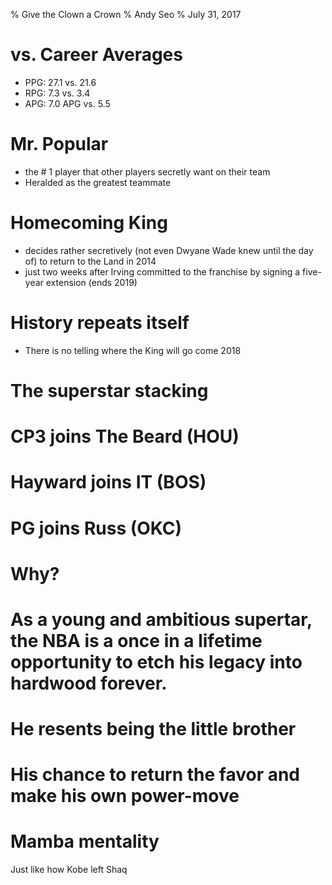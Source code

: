 % Give the Clown a Crown 
% Andy Seo
% July 31, 2017   

 # vs. Career Averages 
* PPG: 27.1 vs. 21.6
* RPG: 7.3 vs. 3.4
* APG: 7.0 APG vs. 5.5
# Mr. Popular 
* the # 1 player that other players secretly want on their team
* Heralded as the greatest teammate



# Homecoming King
* decides rather secretively (not even Dwyane Wade knew until the day of) to return to the Land in 2014
* just two weeks after Irving committed to the franchise by signing a five-year extension (ends 2019)

# History repeats itself
* There is no telling where the King will go come 2018 



# The superstar stacking
# CP3 joins The Beard (HOU)
# Hayward joins IT (BOS)
# PG joins Russ (OKC)

# Why?

# As a young and ambitious supertar, the NBA is a once in a lifetime opportunity to etch his legacy into hardwood forever.
#  He resents being the little brother 
#  His chance to return the favor and make his own power-move
# Mamba mentality
Just like how Kobe left Shaq



